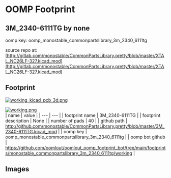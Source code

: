 # OOMP Footprint  
## 3M_2340-6111TG  by none  
  
oomp key: oomp_monostable_commonpartslibrary_3m_2340_6111tg  
  
source repo at: [http://gitlab.com/monostable/CommonPartsLibrary.pretty/blob/master/XTAL_NC26LF-327.kicad_mod](http://gitlab.com/monostable/CommonPartsLibrary.pretty/blob/master/XTAL_NC26LF-327.kicad_mod)  
## Footprint  
  
[![working_kicad_pcb_3d.png](working_kicad_pcb_3d_600.png)](working_kicad_pcb_3d.png)  
  
[![working.png](working_600.png)](working.png)  
| name | value | 
| --- | --- | 
| footprint name | 3M_2340-6111TG | 
| footprint description | None | 
| number of pads | 40 | 
| github path | http://github.com/monostable/CommonPartsLibrary.pretty/blob/master/3M_2340-6111TG.kicad_mod | 
| oomp key | oomp_monostable_commonpartslibrary_3m_2340_6111tg | 
| oomp bot github | https://github.com/oomlout/oomlout_oomp_footprint_bot/tree/main/footprints/monostable_commonpartslibrary_3m_2340_6111tg/working | 
## Images  
